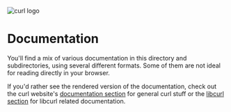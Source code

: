 ![curl logo](https://www.curl.se/logo/curl-logo.svg)

# Documentation

You'll find a mix of various documentation in this directory and
subdirectories, using several different formats. Some of them are not ideal
for reading directly in your browser.

If you'd rather see the rendered version of the documentation, check out the
curl website's [documentation section](https://www.curl.se/docs/) for
general curl stuff or the [libcurl section](https://www.curl.se/libcurl/) for
libcurl related documentation.
